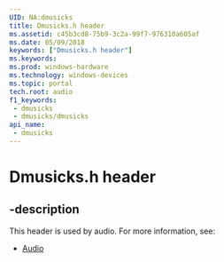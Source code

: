 ```yaml
---
UID: NA:dmusicks
title: Dmusicks.h header
ms.assetid: c45b3cd8-75b9-3c2a-99f7-976310a605af
ms.date: 05/09/2018
keywords: ["Dmusicks.h header"]
ms.keywords: 
ms.prod: windows-hardware
ms.technology: windows-devices
ms.topic: portal
tech.root: audio
f1_keywords:
 - dmusicks
 - dmusicks/dmusicks
api_name:
 - dmusicks
---
```


# Dmusicks.h header


## -description

This header is used by audio. For more information, see:

- [Audio](../_audio/index.md)

